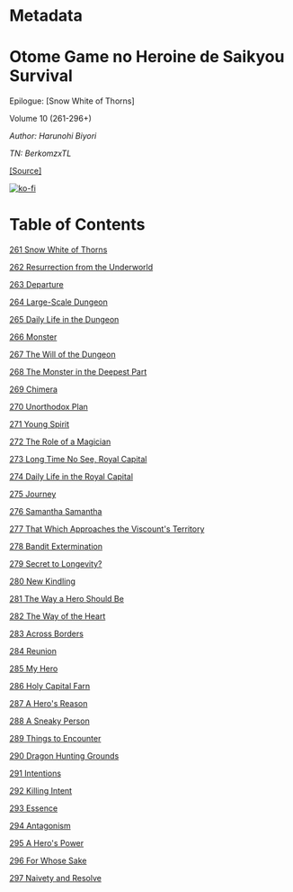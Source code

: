 # Metadata

# Otome Game no Heroine de Saikyou Survival  
  
Epilogue: \[Snow White of Thorns\]  
  
Volume 10 (261-296+)

_Author:_   _Harunohi Biyori_

_TN: BerkomzxTL_

[\[Source\]](https://ncode.syosetu.com/n1391fj/)


[![ko-fi](https://ko-fi.com/img/githubbutton_sm.svg)](https://ko-fi.com/I2I117SQUE)



# Table of Contents

[261 Snow White of Thorns](./chapters/section_0001.md)

[262 Resurrection from the Underworld](./chapters/section_0002.md)

[263 Departure](./chapters/section_0003.md)

[264 Large-Scale Dungeon](./chapters/section_0004.md)

[265 Daily Life in the Dungeon](./chapters/section_0005.md)

[266 Monster](./chapters/section_0006.md)

[267 The Will of the Dungeon](./chapters/section_0007.md)

[268 The Monster in the Deepest Part](./chapters/section_0008.md)

[269 Chimera](./chapters/section_0009.md)

[270 Unorthodox Plan](./chapters/section_0010.md)

[271 Young Spirit](./chapters/section_0011.md)

[272 The Role of a Magician](./chapters/section_0012.md)

[273 Long Time No See, Royal Capital](./chapters/section_0013.md)

[274 Daily Life in the Royal Capital](./chapters/section_0014.md)

[275 Journey](./chapters/section_0015.md)

[276 Samantha Samantha](./chapters/section_0016.md)

[277 That Which Approaches the Viscount's Territory](./chapters/section_0017.md)

[278 Bandit Extermination](./chapters/section_0018.md)

[279 Secret to Longevity?](./chapters/section_0019.md)

[280 New Kindling](./chapters/section_0020.md)

[281 The Way a Hero Should Be](./chapters/section_0021.md)

[282 The Way of the Heart](./chapters/section_0022.md)

[283 Across Borders](./chapters/section_0023.md)

[284 Reunion](./chapters/section_0024.md)

[285 My Hero](./chapters/section_0025.md)

[286 Holy Capital Farn](./chapters/section_0026.md)

[287 A Hero's Reason](./chapters/section_0027.md)

[288 A Sneaky Person](./chapters/section_0028.md)

[289 Things to Encounter](./chapters/section_0029.md)

[290 Dragon Hunting Grounds](./chapters/section_0030.md)

[291 Intentions](./chapters/section_0031.md)

[292 Killing Intent](./chapters/section_0032.md)

[293 Essence](./chapters/section_0033.md)

[294 Antagonism](./chapters/section_0034.md)

[295 A Hero's Power](./chapters/section_0035.md)

[296 For Whose Sake](./chapters/section_0036.md)

[297 Naivety and Resolve](./chapters/section_0037.md)
